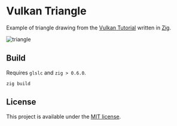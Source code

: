 # Vulkan Triangle

Example of triangle drawing from the [Vulkan Tutorial](//vulkan-tutorial.com)
written in [Zig](//ziglang.org).

![triangle](https://user-images.githubusercontent.com/11507066/85347624-1a3e3f00-b4c7-11ea-9734-f99ba32a18ab.png)

## Build

Requires `glslc` and `zig > 0.6.0`.

```
zig build
```

## License

This project is available under the [MIT license](LICENSE.txt).

